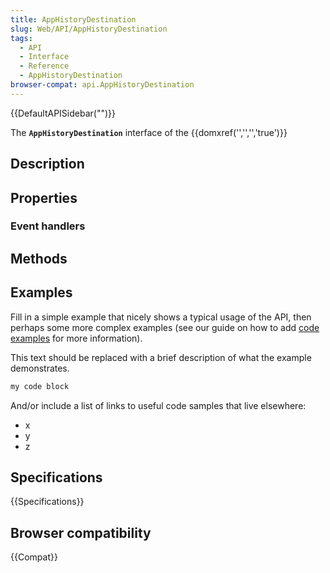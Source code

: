 ```yaml
---
title: AppHistoryDestination
slug: Web/API/AppHistoryDestination
tags:
  - API
  - Interface
  - Reference
  - AppHistoryDestination
browser-compat: api.AppHistoryDestination
---
```

{{DefaultAPISidebar("")}}

The **`AppHistoryDestination`** interface of the {{domxref('','','','true')}} 

## Description

 

## Properties



### Event handlers



## Methods



## Examples

Fill in a simple example that nicely shows a typical usage of the API, then perhaps some more complex examples (see our guide on how to add [code examples](/en-US/docs/MDN/Contribute/Structures/Code_examples) for more information).

This text should be replaced with a brief description of what the example demonstrates.

```js
my code block
```

And/or include a list of links to useful code samples that live elsewhere:

*   x
*   y
*   z

## Specifications

{{Specifications}}

## Browser compatibility

{{Compat}}

